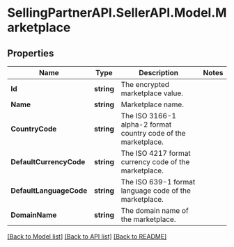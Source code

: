 # SellingPartnerAPI.SellerAPI.Model.Marketplace
## Properties

Name | Type | Description | Notes
------------ | ------------- | ------------- | -------------
**Id** | **string** | The encrypted marketplace value. | 
**Name** | **string** | Marketplace name. | 
**CountryCode** | **string** | The ISO 3166-1 alpha-2 format country code of the marketplace. | 
**DefaultCurrencyCode** | **string** | The ISO 4217 format currency code of the marketplace. | 
**DefaultLanguageCode** | **string** | The ISO 639-1 format language code of the marketplace. | 
**DomainName** | **string** | The domain name of the marketplace. | 

[[Back to Model list]](../README.md#documentation-for-models) [[Back to API list]](../README.md#documentation-for-api-endpoints) [[Back to README]](../README.md)

